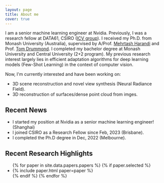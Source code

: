 ```yaml
---
layout: page
title: About me
cover: true
---
```

I am a senior machine learning engineer at Nvidia. Previously, 
I was a research fellow at DATA61, CSIRO ([ICV group](https://research.csiro.au/icv/)). I received my Ph.D. from Monash University (Australia), supervised by A/Prof. [Mehrtash Harandi](https://scholar.google.com/citations?user=Z9gvBegAAAAJ&hl=en) and Prof. [Tom Drummond](https://scholar.google.com/citations?user=6sWGL5wAAAAJ&hl=en). I completed my bachelor degree at Monash University and Central University (2+2 program). My previous research interest largely lies in efficient adaptation algorithms for deep learning models (Few-Shot Learning) in the context of computer vision.   

Now, I'm currently interested and have been working on:
* 3D scene reconstruction and novel view synthesis (Neural Radiance Field).
* 3D reconstruction of surfaces/dense point cloud from imges.

## Recent News
* I started my position at Nvidia as a senior machine learning engineer! (Shanghai)
* I joined CSIRO as a Research Fellow since Feb, 2023 (Brisbane).
* I completed the Ph.D degree in Dec, 2022 (Melbourne).

<audio autoplay="autoplay"> <source src="/assets/audio/sleeping_lotus.mp3" type="audio/mp3"> </audio>

## Recent Research Highlights

<ul>
{% for paper in site.data.papers.papers %}
  {% if paper.selected %}
  <li>
  {% include paper.html paper=paper %}
  </li>
  {% endif %}
{% endfor %}
</ul>


